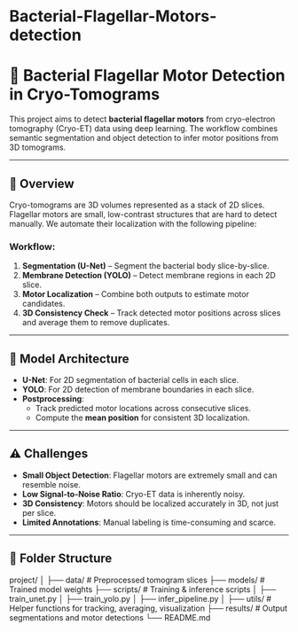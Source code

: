 # Bacterial-Flagellar-Motors-detection
# 🧠 Bacterial Flagellar Motor Detection in Cryo-Tomograms

This project aims to detect **bacterial flagellar motors** from cryo-electron tomography (Cryo-ET) data using deep learning. The workflow combines semantic segmentation and object detection to infer motor positions from 3D tomograms.

---

## 📌 Overview

Cryo-tomograms are 3D volumes represented as a stack of 2D slices. Flagellar motors are small, low-contrast structures that are hard to detect manually. We automate their localization with the following pipeline:

### Workflow:
1. **Segmentation (U-Net)** – Segment the bacterial body slice-by-slice.
2. **Membrane Detection (YOLO)** – Detect membrane regions in each 2D slice.
3. **Motor Localization** – Combine both outputs to estimate motor candidates.
4. **3D Consistency Check** – Track detected motor positions across slices and average them to remove duplicates.

---

## 🧪 Model Architecture

- **U-Net**: For 2D segmentation of bacterial cells in each slice.
- **YOLO**: For 2D detection of membrane boundaries in each slice.
- **Postprocessing**:
  - Track predicted motor locations across consecutive slices.
  - Compute the **mean position** for consistent 3D localization.

---

## ⚠️ Challenges

- **Small Object Detection**: Flagellar motors are extremely small and can resemble noise.
- **Low Signal-to-Noise Ratio**: Cryo-ET data is inherently noisy.
- **3D Consistency**: Motors should be localized accurately in 3D, not just per slice.
- **Limited Annotations**: Manual labeling is time-consuming and scarce.

---

## 📂 Folder Structure

project/
│
├── data/ # Preprocessed tomogram slices
├── models/ # Trained model weights
├── scripts/ # Training & inference scripts
│ ├── train_unet.py
│ ├── train_yolo.py
│ ├── infer_pipeline.py
│
├── utils/ # Helper functions for tracking, averaging, visualization
├── results/ # Output segmentations and motor detections
└── README.md 

